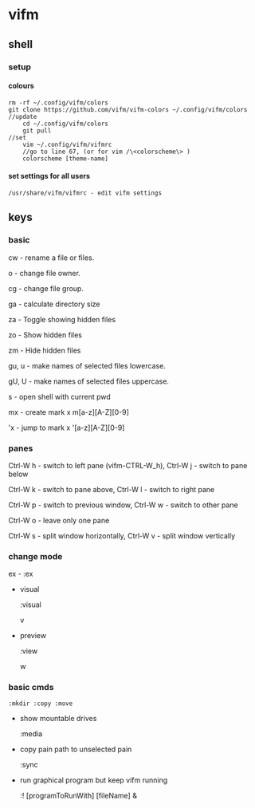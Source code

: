# vifm
## shell
### setup
#### colours
    rm -rf ~/.config/vifm/colors
    git clone https://github.com/vifm/vifm-colors ~/.config/vifm/colors
    //update
        cd ~/.config/vifm/colors
        git pull
    //set
        vim ~/.config/vifm/vifmrc
        //go to line 67, (or for vim /\<colorscheme\> )
        colorscheme [theme-name]
#### set settings for all users
    /usr/share/vifm/vifmrc - edit vifm settings

## keys     
### basic

cw - rename a file or files.

o - change file owner.                        

cg - change file group.                        

ga - calculate directory size

za - Toggle showing hidden files

zo - Show hidden files

zm - Hide hidden files			

gu, u - make names of selected files lowercase.

gU, U - make names of selected files uppercase.

s - open shell with current pwd

mx - create mark x
    m[a-z][A-Z][0-9]

'x - jump to mark x
    '[a-z][A-Z][0-9]
### panes
Ctrl-W h - switch to left pane (vifm-CTRL-W_h), Ctrl-W j - switch to pane below

Ctrl-W k - switch to pane above, Ctrl-W l - switch to right pane

Ctrl-W p - switch to previous window, Ctrl-W w - switch to other pane

Ctrl-W o - leave only one pane

Ctrl-W s - split window horizontally, Ctrl-W v - split window vertically
### change mode
ex - :ex
- visual

    :visual

    v
- preview

    :view

    w

### basic cmds

    :mkdir :copy :move

- show mountable drives

    :media

- copy pain path to unselected pain

    :sync

- run graphical program but keep vifm running

    :! [programToRunWith] [fileName] &
